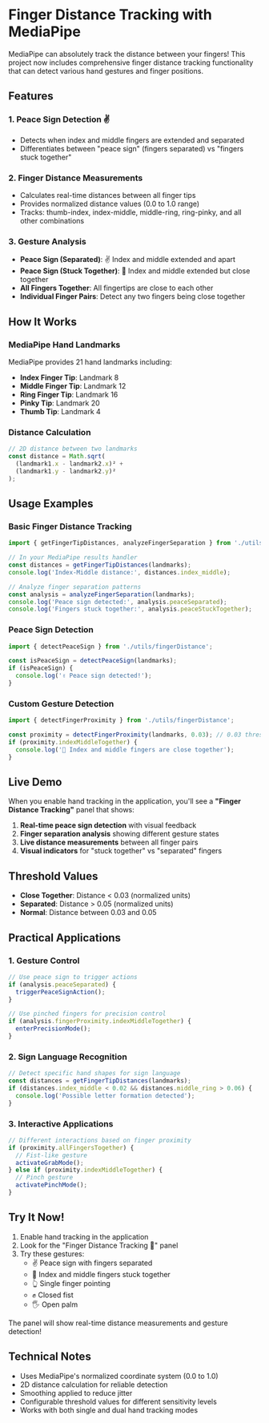 # Finger Distance Tracking with MediaPipe

MediaPipe can absolutely track the distance between your fingers! This project now includes comprehensive finger distance tracking functionality that can detect various hand gestures and finger positions.

## Features

### 1. **Peace Sign Detection** ✌️
- Detects when index and middle fingers are extended and separated
- Differentiates between "peace sign" (fingers separated) vs "fingers stuck together"

### 2. **Finger Distance Measurements**
- Calculates real-time distances between all finger tips
- Provides normalized distance values (0.0 to 1.0 range)
- Tracks: thumb-index, index-middle, middle-ring, ring-pinky, and all other combinations

### 3. **Gesture Analysis**
- **Peace Sign (Separated)**: ✌️ Index and middle extended and apart
- **Peace Sign (Stuck Together)**: 🤏 Index and middle extended but close together
- **All Fingers Together**: All fingertips are close to each other
- **Individual Finger Pairs**: Detect any two fingers being close together

## How It Works

### MediaPipe Hand Landmarks
MediaPipe provides 21 hand landmarks including:
- **Index Finger Tip**: Landmark 8
- **Middle Finger Tip**: Landmark 12
- **Ring Finger Tip**: Landmark 16
- **Pinky Tip**: Landmark 20
- **Thumb Tip**: Landmark 4

### Distance Calculation
```typescript
// 2D distance between two landmarks
const distance = Math.sqrt(
  (landmark1.x - landmark2.x)² + 
  (landmark1.y - landmark2.y)²
);
```

## Usage Examples

### Basic Finger Distance Tracking
```typescript
import { getFingerTipDistances, analyzeFingerSeparation } from './utils/fingerDistance';

// In your MediaPipe results handler
const distances = getFingerTipDistances(landmarks);
console.log('Index-Middle distance:', distances.index_middle);

// Analyze finger separation patterns
const analysis = analyzeFingerSeparation(landmarks);
console.log('Peace sign detected:', analysis.peaceSeparated);
console.log('Fingers stuck together:', analysis.peaceStuckTogether);
```

### Peace Sign Detection
```typescript
import { detectPeaceSign } from './utils/fingerDistance';

const isPeaceSign = detectPeaceSign(landmarks);
if (isPeaceSign) {
  console.log('✌️ Peace sign detected!');
}
```

### Custom Gesture Detection
```typescript
import { detectFingerProximity } from './utils/fingerDistance';

const proximity = detectFingerProximity(landmarks, 0.03); // 0.03 threshold
if (proximity.indexMiddleTogether) {
  console.log('🤏 Index and middle fingers are close together');
}
```

## Live Demo

When you enable hand tracking in the application, you'll see a **"Finger Distance Tracking"** panel that shows:

1. **Real-time peace sign detection** with visual feedback
2. **Finger separation analysis** showing different gesture states
3. **Live distance measurements** between all finger pairs
4. **Visual indicators** for "stuck together" vs "separated" fingers

## Threshold Values

- **Close Together**: Distance < 0.03 (normalized units)
- **Separated**: Distance > 0.05 (normalized units)
- **Normal**: Distance between 0.03 and 0.05

## Practical Applications

### 1. Gesture Control
```typescript
// Use peace sign to trigger actions
if (analysis.peaceSeparated) {
  triggerPeaceSignAction();
}

// Use pinched fingers for precision control
if (analysis.fingerProximity.indexMiddleTogether) {
  enterPrecisionMode();
}
```

### 2. Sign Language Recognition
```typescript
// Detect specific hand shapes for sign language
const distances = getFingerTipDistances(landmarks);
if (distances.index_middle < 0.02 && distances.middle_ring > 0.06) {
  console.log('Possible letter formation detected');
}
```

### 3. Interactive Applications
```typescript
// Different interactions based on finger proximity
if (proximity.allFingersTogether) {
  // Fist-like gesture
  activateGrabMode();
} else if (proximity.indexMiddleTogether) {
  // Pinch gesture
  activatePinchMode();
}
```

## Try It Now!

1. Enable hand tracking in the application
2. Look for the "Finger Distance Tracking 🤏" panel
3. Try these gestures:
   - ✌️ Peace sign with fingers separated
   - 🤏 Index and middle fingers stuck together
   - 👆 Single finger pointing
   - ✊ Closed fist
   - 🖐️ Open palm

The panel will show real-time distance measurements and gesture detection!

## Technical Notes

- Uses MediaPipe's normalized coordinate system (0.0 to 1.0)
- 2D distance calculation for reliable detection
- Smoothing applied to reduce jitter
- Configurable threshold values for different sensitivity levels
- Works with both single and dual hand tracking modes 